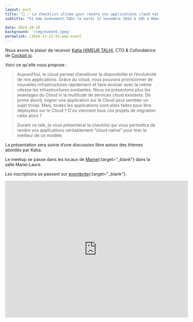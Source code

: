```yaml
---
layout: post
title: "📝 ✅ La checklist ultime pour rendre vos applications cloud native !"
subtitle: "51 ème événement TADx le mardi 12 novembre 2024 à 19h à Mame (Tours, 37)"

date: 2024-10-20
background: '/img/event6.jpeg'
permalink: /2024-11-12-51-eme-event
---
```

Nous avons le plaisir de recevoir [Katia HIMEUR TALHI](https://x.com/katia_tal), CTO & Cofondatrice de [Cockpit io](https://t.co/Lrihus0bLq).

Voici ce qu'elle nous propose :


>Aujourd’hui, le cloud permet d’améliorer la disponibilité et l’évolutivité de nos applications. Grâce au cloud, nous pouvons provisionner de nouvelles infrastructures rapidement et faire évoluer avec la même vitesse les infrastructures existantes. 
>Nous ne présentons plus les avantages du Cloud ni la multitude de services cloud existants. De prime abord, migrer une application sur le Cloud peut sembler un sujet trivial. 
>Mais, toutes les applications sont-elles faites pour être déployées sur le Cloud ? D'où viennent tous ces projets de migration ratés alors ?
>
>Durant ce talk, je vous présenterai la checklist qui vous permettra de rendre vos applications véritablement “cloud native” pour tirer le meilleur de ce modèle.

La présentation sera suivie d’une discussion libre autour des thèmes abordés par Katia.

Le meetup se passe dans les locaux de [Mame](https://mame-tours.com){:target="_blank"} dans la salle Marie-Laure.

Les inscriptions se passent sur [eventbrite](){:target="_blank"}.

<iframe src="https://www.google.com/maps/embed?pb=!1m14!1m8!1m3!1d5401.937664338934!2d0.668619!3d47.393041!3m2!1i1024!2i768!4f13.1!3m3!1m2!1s0x0%3A0xf59dd58d55f79b77!2sMAME!5e0!3m2!1sfr!2sfr!4v1572774528763!5m2!1sfr!2sfr" width="600" height="450" frameborder="0" style="border:0;" allowfullscreen=""></iframe>